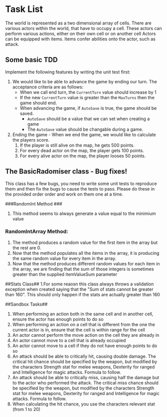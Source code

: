 # Task List #

The world is represented as a two dimensional array of cells.
There are various actors within the world, that have to occupy a cell.
These actors can perform various actions, either on their own cell or on another cell
Actors can be equipped with items.
Items confer abilities onto the actor, such as attack.

## Some basic TDD
Implement the following features by writing the unit test first:

1. We would like to be able to advance the game by ending our turn. The acceptance criteria are as follows:
	* When we call end turn, the `CurrentTurn` value should increase by 1
	* If the new `CurrentTurn` value is greater than the `MaxTurns` then the game should end.
	* When advancing the game, if `AutoSave` is true, the game should be saved. 
		* `AutoSave` should be a value that we can set when creating a game
		* The `AutoSave` value should be changable during a game.
2. Ending the game - When we end the game, we would like to calculate the players score.
	1. If the player is still alive on the map, he gets 500 points.
	2. For every dead actor on the map, the player gets 100 points.
	3. For every alive actor on the map, the player looses 50 points.

## The BasicRadomiser class - Bug fixes! ##
 This class has a few bugs, you need to write some unit tests to reproduce them and then fix the bugs to cause the tests to pass. Please do these in the provided order order and work on them one at a time.

###RandomInt Method ###
1. This method seems to always generate a value equal to the minimium value

### RandomIntArray Method: ###
1. The method produces a random value for the first item in the array but the rest are 0.
2. Now that the method populates all the items in the array, it is producing the same random value for every item in the array.
2. Now that the method produces different random values for each item in the array, we are finding that the sum of those integers is sometimes greater than the supplied itemValueSum parameter

##Stats Class##
1.For some reaosn this class always throws a validation exception when created saying that the "Sum of stats cannot be greater than 160". This should only happen if the stats are actually greater than 160

##Sandbox Tasks##

1. When performing an action both in the same cell and in another cell, ensure the actor has enough points to do so
2. When performing an action on a cell that is different from the one the current actor is in, ensure that the cell is within range for the cell
3. An actor cannot perform the move action on the cell they are already in
4. An actor cannot move to a cell that is already occupied
5. An actor cannot move to a cell if they do not have enough points to do so
6. An attack should be able to critically hit, causing double damage. The critical hit chance should be specified by the weapon, but modified by the characters Strength stat for melee weapons, Dexterity for ranged and Intelligence for magic attacks. Formula to follow.
7. An attack should be able to critically miss, causing half the damage but to the actor who performed the attack. The critical miss chance should be specified by the weapon, but modified by the characters Strength stat for melee weapons, Dexterity for ranged and Intelligence for magic attacks. Formula to follow.
8. When calculating the hit chance, you use the characters relevant stat (from 1 to 20)